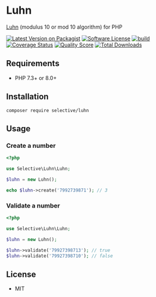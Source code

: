 # Luhn

[Luhn](https://en.wikipedia.org/wiki/Luhn_algorithm) (modulus 10 or mod 10 algorithm) for PHP

[![Latest Version on Packagist](https://img.shields.io/github/release/selective-php/luhn.svg)](https://packagist.org/packages/selective/luhn)
[![Software License](https://img.shields.io/badge/license-MIT-brightgreen.svg)](LICENSE)
[![build](https://github.com/selective-php/luhn/workflows/build/badge.svg)](https://github.com/selective-php/luhn/actions)
[![Coverage Status](https://img.shields.io/scrutinizer/coverage/g/selective-php/luhn.svg)](https://scrutinizer-ci.com/g/selective-php/luhn/code-structure)
[![Quality Score](https://img.shields.io/scrutinizer/quality/g/selective-php/luhn.svg)](https://scrutinizer-ci.com/g/selective-php/luhn/?branch=master)
[![Total Downloads](https://img.shields.io/packagist/dt/selective/luhn.svg)](https://packagist.org/packages/selective/luhn/stats)

## Requirements

* PHP 7.3+ or 8.0+

## Installation

```
composer require selective/luhn
```

## Usage

### Create a number

```php
<?php

use Selective\Luhn\Luhn;

$luhn = new Luhn();

echo $luhn->create('7992739871'); // 3
```

### Validate a number

```php
<?php

use Selective\Luhn\Luhn;

$luhn = new Luhn();

$luhn->validate('79927398713'); // true
$luhn->validate('79927398710'); // false
```

## License

* MIT
